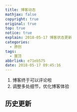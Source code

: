```yaml
---
title: 博客动态
mathjax: false
copyright: true
original: true
top: true
notice: true
explain: 2018-05-17 博客状态更新
categories:
  - 原创
tags:
  - 置顶
abbrlink: e71eb575
date: 2018-05-17 09:45:16
---
```

1. 博客终于可以评论啦
2. 调整多处细节，优化博客体验
<!-- more -->

## 历史更新
